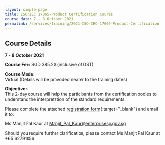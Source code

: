 ```yaml
---
layout: simple-page
title: ISO/IEC 17065-Product Certification Course
course_date: 7 - 8 October 2021
permalink: /services/training/2021-ISO-IEC-17065-Product-Certification-Course
---
```


## Course Details
**7 - 8 October 2021**

**Course Fee:** SGD 385.20 (inclusive of GST)

**Course Mode:**\
Virtual (Details will be provoded nearer to the training dates)

**Objective:-**\
This 2-day course will help the participants from the certification bodies to understand the interpretation of the standard requirements.

Please complete the attached [registration form](/files/registration-forms/Registration-Form-ISO-17065-Course-Oct-2021.docx){:target="_blank"} and email it to:
 
Ms Manjit Pal Kaur at <Manjit_Pal_Kaur@enterprisesg.gov.sg>

Should you require further clarification, please contact Ms Manjit Pal Kaur at +65 62791856

